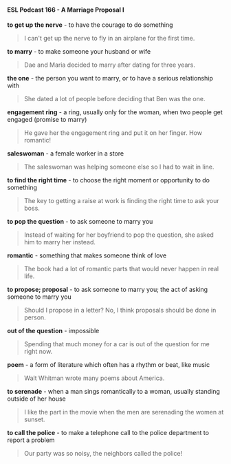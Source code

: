 #### ESL Podcast 166 - A Marriage Proposal I

**to get up the nerve** - to have the courage to do something

> I can't get up the nerve to fly in an airplane for the first time.

**to marry** - to make someone your husband or wife

> Dae and Maria decided to marry after dating for three years.

**the one** - the person you want to marry, or to have a serious relationship with

> She dated a lot of people before deciding that Ben was the one.

**engagement ring** - a ring, usually only for the woman, when two people get
engaged (promise to marry)

> He gave her the engagement ring and put it on her finger. How romantic!

**saleswoman** - a female worker in a store

> The saleswoman was helping someone else so I had to wait in line.

**to find the right time** - to choose the right moment or opportunity to do
something

> The key to getting a raise at work is finding the right time to ask your boss.

**to pop the question** - to ask someone to marry you

> Instead of waiting for her boyfriend to pop the question, she asked him to marry
her instead.

**romantic** - something that makes someone think of love

> The book had a lot of romantic parts that would never happen in real life.

**to propose; proposal** - to ask someone to marry you; the act of asking
someone to marry you

> Should I propose in a letter? No, I think proposals should be done in person.

**out of the question** - impossible

> Spending that much money for a car is out of the question for me right now.

**poem** - a form of literature which often has a rhythm or beat, like music

> Walt Whitman wrote many poems about America.

**to serenade** - when a man sings romantically to a woman, usually standing
outside of her house

> I like the part in the movie when the men are serenading the women at sunset.

**to call the police** - to make a telephone call to the police department to report a
problem

> Our party was so noisy, the neighbors called the police!


